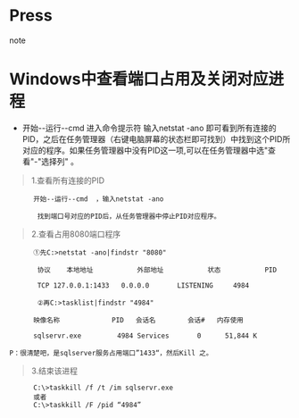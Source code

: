 # Press
note
# Windows中查看端口占用及关闭对应进程
+ 开始--运行--cmd 进入命令提示符 输入netstat -ano 即可看到所有连接的PID，之后在任务管理器（右键电脑屏幕的状态栏即可找到）中找到这个PID所对应的程序。如果任务管理器中没有PID这一项,可以在任务管理器中选"查看"-"选择列" 。

> 1.查看所有连接的PID

          开始--运行--cmd  ，输入netstat -ano

           找到端口号对应的PID后，从任务管理器中停止PID对应程序。

> 2.查看占用8080端口程序

          ①先C:>netstat -ano|findstr "8080"

           协议    本地地址           外部地址           状态           PID

           TCP 127.0.0.1:1433   0.0.0.0       LISTENING     4984

           ②再C:>tasklist|findstr "4984"

          映像名称             PID   会话名        会话#   内存使用

          sqlservr.exe         4984 Services       0      51,844 K

    P：很清楚吧，是sqlserver服务占用端口”1433“，然后Kill 之。

> 3.结束该进程

          C:\>taskkill /f /t /im sqlservr.exe
          或者
          C:\>taskkill /F /pid “4984”
